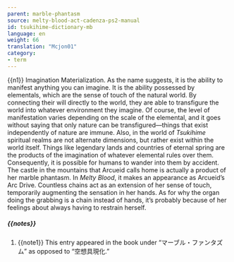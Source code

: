 ```yaml
---
parent: marble-phantasm
source: melty-blood-act-cadenza-ps2-manual
id: tsukihime-dictionary-mb
language: en
weight: 66
translation: "Mcjon01"
category:
- term
---
```


{{n1}}
Imagination Materialization. As the name suggests, it is the ability to manifest anything you can imagine.
It is the ability possessed by elementals, which are the sense of touch of the natural world. By connecting their will directly to the world, they are able to transfigure the world into whatever environment they imagine. Of course, the level of manifestation varies depending on the scale of the elemental, and it goes without saying that only nature can be transfigured—things that exist independently of nature are immune.
Also, in the world of *Tsukihime* spiritual realms are not alternate dimensions, but rather exist within the world itself. Things like legendary lands and countries of eternal spring are the products of the imagination of whatever elemental rules over them. Consequently, it is possible for humans to wander into them by accident. The castle in the mountains that Arcueid calls home is actually a product of her marble phantasm.
In *Melty Blood*, it makes an appearance as Arcueid’s Arc Drive. Countless chains act as an extension of her sense of touch, temporarily augmenting the sensation in her hands. As for why the organ doing the grabbing is a chain instead of hands, it’s probably because of her feelings about always having to restrain herself.

##### {{notes}}

1. {{note1}} This entry appeared in the book under “マーブル・ファンタズム” as opposed to “空想具現化.”
